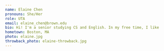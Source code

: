 ```yaml
---
name: Elaine Chen
pronouns: She/Her
role: UTA 
email: elaine_chen@brown.edu
bio: Hi! I'm a senior studying CS and English. In my free time, I like reading and running. I also mighttt have an addiction to green tea.
hometown: Boston, MA
photo: elaine.jpg
throwback_photo: elaine-throwback.jpg
---
```

